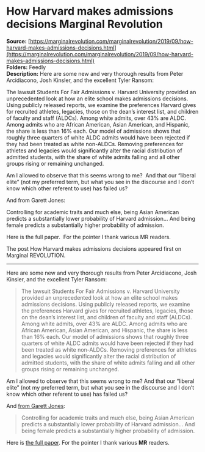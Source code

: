 # How Harvard makes admissions decisions Marginal Revolution

**Source:** [https://marginalrevolution.com/marginalrevolution/2019/09/how-harvard-makes-admissions-decisions.html](https://marginalrevolution.com/marginalrevolution/2019/09/how-harvard-makes-admissions-decisions.html)  
**Folders:** Feedly  
**Description:** Here are some new and very thorough results from Peter Arcidiacono, Josh Kinsler, and the excellent Tyler Ransom:

The lawsuit Students For Fair Admissions v. Harvard University provided an unprecedented look at how an elite school makes admissions decisions. Using publicly released reports, we examine the preferences Harvard gives for recruited athletes, legacies, those on the dean’s interest list, and children of faculty and staff (ALDCs). Among white admits, over 43% are ALDC. Among admits who are African American, Asian American, and Hispanic, the share is less than 16% each. Our model of admissions shows that roughly three quarters of white ALDC admits would have been rejected if they had been treated as white non-ALDCs. Removing preferences for athletes and legacies would significantly alter the racial distribution of admitted students, with the share of white admits falling and all other groups rising or remaining unchanged.

Am I allowed to observe that this seems wrong to me?  And that our “liberal elite” (not my preferred term, but what you see in the discourse and I don’t know which other referent to use) has failed us?

And from Garett Jones:

Controlling for academic traits and much else, being Asian American predicts a substantially lower probability of Harvard admission… And being female predicts a substantially higher probability of admission.

Here is the full paper.  For the pointer I thank various MR readers.

The post How Harvard makes admissions decisions appeared first on Marginal REVOLUTION.


---

<div>
    <p>Here are some new and very thorough results from Peter Arcidiacono, Josh Kinsler, and the excellent Tyler Ransom:</p>
<blockquote><p>The lawsuit Students For Fair Admissions v. Harvard University provided an unprecedented look at how an elite school makes admissions decisions. Using publicly released reports, we examine the preferences Harvard gives for recruited athletes, legacies, those on the dean’s interest list, and children of faculty and staff (ALDCs). Among white admits, over 43% are ALDC. Among admits who are African American, Asian American, and Hispanic, the share is less than 16% each. Our model of admissions shows that roughly three quarters of white ALDC admits would have been rejected if they had been treated as white non-ALDCs. Removing preferences for athletes and legacies would significantly alter the racial distribution of admitted students, with the share of white admits falling and all other groups rising or remaining unchanged.</p></blockquote>
<p>Am I allowed to observe that this seems wrong to me?  And that our “liberal elite” (not my preferred term, but what you see in the discourse and I don’t know which other referent to use) has failed us?</p>
<p>And <a href="https://twitter.com/GarettJones/status/1174854175378874368">from Garett Jones</a>:</p>
<blockquote><p>Controlling for academic traits and much else, being Asian American predicts a substantially lower probability of Harvard admission… And being female predicts a substantially higher probability of admission.</p></blockquote>
<p>Here is <a href="http://public.econ.duke.edu/~psarcidi/legacyathlete.pdf">the full paper</a>.  For the pointer I thank various <strong>MR</strong> readers.</p>

  </div>
  
